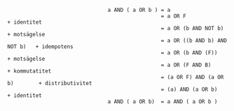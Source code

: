                                     a AND ( a OR b ) = a 
                                                     = a OR F                       + identitet 
                                                     = a OR (b AND NOT b)           + motsägelse 
                                                     = a OR ((b AND b) AND NOT b)   + idempotens 
                                                     = a OR (b AND (F))             + motsägelse 
                                                     = a OR (F AND B)               + kommutatitet 
                                                     = (a OR F) AND (a OR b)        + distributivitet 
                                                     = (a) AND (a OR b)             + identitet 
                                    a AND ( a OR b)  = a AND ( a OR b ) 
